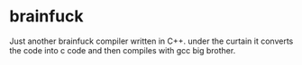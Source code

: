 brainfuck
=========

Just another brainfuck compiler written in C++. under the curtain it converts the code into c code and then compiles with gcc big brother.
